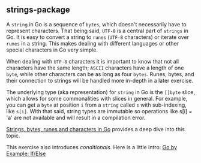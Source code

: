 ## strings-package


A `string` in Go is a sequence of `bytes`, which doesn't necessarily have to represent characters.
That being said, `UTF-8` is a central part of `strings` in Go. It is easy to convert a string to `runes` (`UTF-8` characters) or iterate over `runes` in a string.
This makes dealing with different languages or other special characters in Go very simple.

When dealing with `UTF-8` characters it is important to know that not all characters have the same length;
`ASCII` characters have a length of one `byte`, while other characters can be as long as four `bytes`.
Runes, bytes, and their connection to strings will be handled more in-depth in a later exercise.

The underlying type (aka representation) for `string` in Go is the `[]byte` slice, which allows for some commonalities with slices in general.
For example, you can get a `byte` at position `i` from a `string` called `s` with sub-indexing, like `s[i]`.
With that said, string types are immutable so operations like s[i] = 'a' are not available and will result in a compilation error.

[Strings, bytes, runes and characters in Go](https://blog.golang.org/strings) provides a deep dive into this topic.


This exercise also introduces _conditionals_. Here is a little intro:
[Go by Example: If/Else](https://gobyexample.com/if-else)
